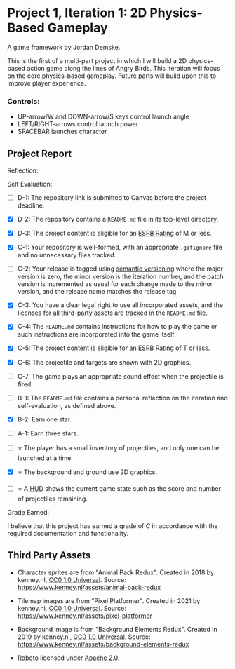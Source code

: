 # Project 1, Iteration 1: 2D Physics-Based Gameplay
A game framework by Jordan Demske.

This is the first of a multi-part project in which I will build a 2D physics-based action game along the lines of Angry Birds. This iteration will focus on the core physics-based gameplay. Future parts will build upon this to improve player experience.

### Controls:
- UP-arrow/W and DOWN-arrow/S keys control launch angle
- LEFT/RIGHT-arrows control launch power
- SPACEBAR launches character

## Project Report

Reflection:

Self Evaluation:

- [ ] D-1: The repository link is submitted to Canvas before the project deadline.
- [x] D-2: The repository contains a <code>README.md</code> file in its top-level directory.
- [x] D-3: The project content is eligible for an <a href="https://www.esrb.org/ratings-guide/">ESRB Rating</a> of M or less.
- [x] C-1: Your repository is well-formed, with an appropriate <code>.gitignore</code> file and no unnecessary files tracked.
- [ ] C-2: Your release is tagged using <a href="https://semver.org/">semantic versioning</a> where the major version is zero, the minor version is the iteration number, and the patch version is incremented as usual for each change made to the minor version, and the release name matches the release tag.
- [x] C-3: You have a clear legal right to use all incorporated assets, and the licenses for all third-party assets are tracked in the <code>README.md</code> file.
- [x] C-4: The <code>README.md</code> contains instructions for how to play the game or such instructions are incorporated into the game itself.
- [x] C-5: The project content is eligible for an <a href="https://www.esrb.org/ratings-guide/">ESRB Rating</a> of T or less.
- [x] C-6: The projectile and targets are shown with 2D graphics.
- [ ] C-7: The game plays an appropriate sound effect when the projectile is fired.
- [ ] B-1: The <code>README.md</code> file contains a personal reflection on the iteration and self-evaluation, as defined above.
- [x] B-2: Earn one star.
- [ ] A-1: Earn three stars.
- [ ] ⭐ The player has a small inventory of projectiles, and only one can be launched at a time.
- [x] ⭐ The background and ground use 2D graphics.
- [ ] ⭐ A <abbr title="Heads-Up Display">HUD</abbr> shows the current game state such as the score and number of projectiles remaining.


Grade Earned:

I believe that this project has earned a grade of _C_ in accordance with the required documentation and functionality.

## Third Party Assets
- Character sprites are from "Animal Pack Redux". Created in 2018 by kenney.nl,
[CC0 1.0 Universal](http://creativecommons.org/publicdomain/zero/1.0/). Source:
https://www.kenney.nl/assets/animal-pack-redux

- Tilemap images are from "Pixel Platformer". Created in 2021 by kenney.nl,
[CC0 1.0 Universal](http://creativecommons.org/publicdomain/zero/1.0/). Source:
https://www.kenney.nl/assets/pixel-platformer

- Background image is from "Background Elements Redux". Created in 2019 by kenney.nl,
[CC0 1.0 Universal](http://creativecommons.org/publicdomain/zero/1.0/). Source:
https://www.kenney.nl/assets/background-elements-redux

- [Roboto](https://fonts.google.com/specimen/Roboto) licensed under [Apache 2.0](http://www.apache.org/licenses/LICENSE-2.0).